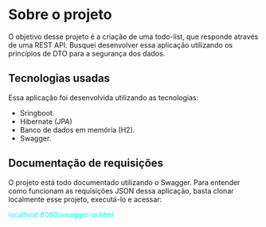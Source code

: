 # Sobre o projeto
O objetivo desse projeto é a criação de uma todo-list, que responde através de uma REST API. Busquei desenvolver essa aplicação utilizando os princípios de DTO para a segurança dos dados.

## Tecnologias usadas
Essa aplicação foi desenvolvida utilizando as tecnologias:
- Sringboot.
- Hibernate (JPA) 
- Banco de dados em memória (H2).
- Swagger.


## Documentação de requisições
O projeto está todo documentado utilizando o Swagger. Para entender como funcionam as requisições JSON dessa aplicação, basta clonar localmente esse projeto, executá-lo e acessar:
<p style="color: aqua">localhost:8080/swagger-ui.html</p>
<br>
<br>

